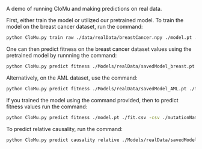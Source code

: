 A demo of running CloMu and making predictions on real data. 

First, either train the model or utilized our pretrained model. To train the model on the breast cancer dataset, run the command:
```bash
python CloMu.py train raw ./data/realData/breastCancer.npy ./model.pt ./prob.npy ./mutationNames.npy 9
```

One can then predict fitness on the breast cancer dataset values using the pretrained model by runnning the command:
```bash
python CloMu.py predict fitness ./Models/realData/savedModel_breast.pt ./fit.csv -csv ./data/realData/breastCancermutationNames.npy
```
Alternatively, on the AML dataset, use the command:
```bash
python CloMu.py predict fitness ./Models/realData/savedModel_AML.pt ./fit.csv -csv ./data/realData/categoryNames.npy
```
If you trained the model using the command provided, then to predict fitness values run the command:
```bash
python CloMu.py predict fitness ./model.pt ./fit.csv -csv ./mutationNames.npy
```

To predict relative causality, run the command:
```bash
python CloMu.py predict causality relative ./Models/realData/savedModel_breast.pt-csv ./data/realData/breastCancermutationNames.npy
```



